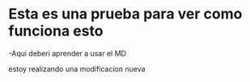 <h1>Esta es una prueba para ver como funciona esto</h1>
-Aqui deberi aprender a usar el MD


estoy realizando una modificacion nueva
